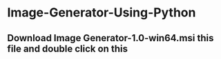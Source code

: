 # Image-Generator-Using-Python

## Download Image Generator-1.0-win64.msi this file and double click on this

